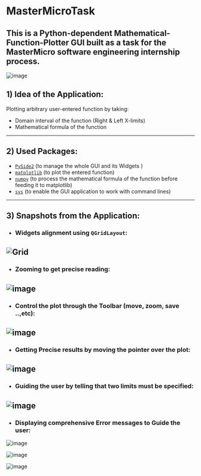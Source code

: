# MasterMicroTask

## This is a Python-dependent Mathematical-Function-Plotter GUI built as a task for the MasterMicro software engineering internship process.

![image](https://user-images.githubusercontent.com/91850794/214912031-fd69359f-7c1c-42ed-9abe-0cea0181586b.png)

## 1) Idea of the Application:
Plotting arbitrary user-entered function by taking:
* Domain interval of the function (Right & Left X-limits)
* Mathematical formula of the function

_________________________________________________________________________________________________________________________________________

## 2) Used Packages: 

* [`PySide2`](https://pypi.org/project/PySide2/) (to manage the whole GUI and its Widgets )  
* [`matplotlib`](https://pypi.org/project/matplotlib/) (to plot the entered function)
* [`numpy`](https://pypi.org/project/numpy/) (to process the mathematical formula of the function before feeding it to matplotlib)
* [`sys`](https://pypi.org/project/os-sys/) (to enable the GUI application to work with command lines)

_________________________________________________________________________________________________________________________________________

## 3) Snapshots from the Application:

* ### Widgets alignment using `QGridLayout`:

![Grid](https://user-images.githubusercontent.com/91850794/214937710-3485453f-5197-4ad7-b079-43d32992c74c.png)
--------------------------------------------
* ### Zooming to get precise reading:

![image](https://user-images.githubusercontent.com/91850794/214941640-46ccc4e5-beee-48b9-8fae-ea014a20f1ce.png)
--------------------------------------------
* ### Control the plot through the Toolbar (move, zoom, save ..,etc):

![image](https://user-images.githubusercontent.com/91850794/214946469-1b8eaba4-5563-4d09-ad6c-32b39bfb9eaa.png)
--------------------------------------------
* ### Getting Precise results by moving the pointer over the plot:

![image](https://user-images.githubusercontent.com/91850794/214943099-f22f77b5-fa57-413b-aaff-db11aa73ae53.png)
--------------------------------------------
* ### Guiding the user by telling that two limits must be specified:

![image](https://user-images.githubusercontent.com/91850794/214943990-3df93759-4502-48fe-8270-11f6ad4b6db8.png)
--------------------------------------------
* ### Displaying comprehensive Error messages to Guide the user:

![image](https://user-images.githubusercontent.com/91850794/214944336-a723ab52-ea80-4b1f-acde-84b3120ff8fb.png)

![image](https://user-images.githubusercontent.com/91850794/214945025-18dbe316-724d-435f-b9a0-dc9f9b7b20c0.png)

![image](https://user-images.githubusercontent.com/91850794/214945981-b88b6b44-d58a-446f-93d0-20bd5dea1347.png)

